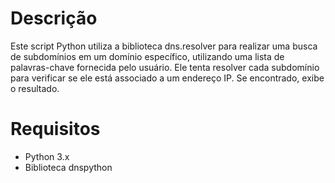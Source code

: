 # Descrição
Este script Python utiliza a biblioteca dns.resolver para realizar uma busca de subdomínios em um domínio específico, utilizando uma lista de palavras-chave fornecida pelo usuário. Ele tenta resolver cada subdomínio para verificar se ele está associado a um endereço IP. Se encontrado, exibe o resultado.

# Requisitos
- Python 3.x
- Biblioteca dnspython
